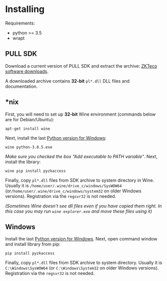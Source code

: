 # Installing

Requirements:

* python >= 3.5
* wrapt

## PULL SDK

Download a current version of PULL SDK and extract the archive: 
[ZKTeco software downloads](https://www.zkteco.eu/index.php/downloads/software-downloads).

A downloaded archive contains **32-bit** `pl*.dll` DLL files and documentation.


## *nix

First, you will need to set up **32-bit** Wine environment (commands below are for Debian/Ubuntu):

`apt-get install wine`

Next, install the last [Python version for Windows](https://www.python.org/downloads/windows/):

`wine python-3.8.5.exe`

*Make sure you checked the box "Add executable to PATH variable"*. Next, install the library:

`wine pip install pyzkaccess`

Finally, copy `pl*.dll` files from SDK archive to system directory in Wine. Usually it is 
`/home/user/.wine/drive_c/windows/SysWOW64` (or`/home/user/.wine/drive_c/windows/system32` 
on older Windows versions). Registration via the `regsvr32` is not needed.

*(Sometimes Wine doesn't see dll files even if you have copied them right. In this case you may
run `wine explorer.exe` and move these files using it)*

## Windows

Install the last [Python version for Windows](https://www.python.org/downloads/windows/). Next,
open command window and install library from pip:

`pip install pyzkaccess`

Finally, copy `pl*.dll` files from SDK archive to system directory. Usually it is 
`C:\Windows\SysWOW64` (or `C:\Windows\System32` on older Windows versions). Registration via the 
`regsvr32` is not needed.

